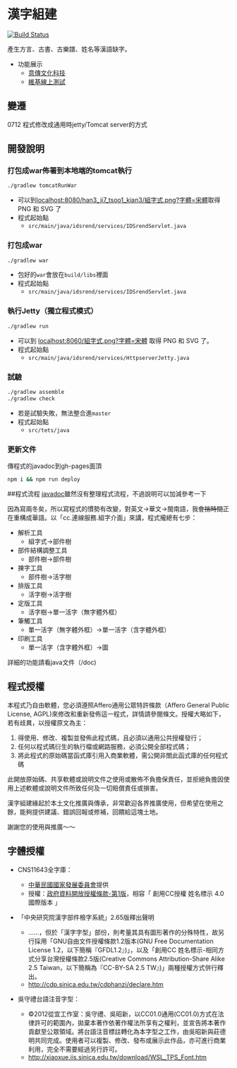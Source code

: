 # 漢字組建
[![Build Status](https://travis-ci.org/sih4sing5hong5/han3_ji7_tsoo1_kian3.svg?branch=master)](https://travis-ci.org/sih4sing5hong5/han3_ji7_tsoo1_kian3)

產生方言、古書、古樂譜、姓名等漢語缺字。

* 功能展示
  * [意傳文化科技](http://意傳.台灣/%E7%B7%9A%E4%B8%8A%E7%B5%84%E5%AD%97)
  * [維基線上測試](https://ids-testing.wmflabs.org/wiki/Main_Page)

## 變遷
0712 程式修改成通用時jetty/Tomcat server的方式

## 開發說明

### 打包成war佈署到本地端的tomcat執行
```bash
./gradlew tomcatRunWar
```
* 可以到[localhost:8080/han3_ji7_tsoo1_kian3/組字式.png?字體=宋體](http://localhost:8080/han3_ji7_tsoo1_kian3/⿴辶⿴宀⿱珤⿰隹⿰貝招.png?字體=宋體)取得 PNG 和 SVG 了
* 程式起始點
  * `src/main/java/idsrend/services/IDSrendServlet.java`

### 打包成war
```bash
./gradlew war
```
* 包好的`war`會放在`build/libs`裡面
* 程式起始點
  * `src/main/java/idsrend/services/IDSrendServlet.java`
  
### 執行Jetty（獨立程式模式）
```bash
./gradlew run
```

* 可以到 [localhost:8060/組字式.png?字體=宋體](http://localhost:8060/%E2%BF%B1%E2%BF%B0(%E2%BF%B0V%E2%BF%B0)%E2%BF%B0@%E2%BF%B0@%E2%BF%B0(%E2%BF%B0V)%E2%BF%B0%E4%B8%89%E2%BF%B0(%E2%BF%B0_%E2%BF%B0_%E2%BF%B0_%E2%BF%B0_%E2%BF%B0)%E4%B8%89.png?%E5%AD%97%E9%AB%94=%E5%AE%8B%E9%AB%94) 取得 PNG 和 SVG 了。
* 程式起始點
  * `src/main/java/idsrend/services/HttpserverJetty.java`

### 試驗
```bash
./gradlew assemble
./gradlew check
```
* 若是試驗失敗，無法整合進`master`
* 程式起始點
  * `src/tets/java`

### 更新文件
傳程式的javadoc到gh-pages面頂
```bash
npm i && npm run deploy
```

##程式流程
[javadoc](https://xn--5nqy36c.xn--p8s937b.xn--v0qr21b.xn--kpry57d)雖然沒有整理程式流程，不過說明可以加減參考一下

因為寫兩冬矣，所以寫程式的慣勢有改變，對英文→華文→閩南語，我~~會揣時間~~正在重構成華語。以「cc.連線服務.組字介面」來講，程式攏總有七步：

* 解析工具
    * 組字式→部件樹
* 部件結構調整工具
    * 部件樹→部件樹
* 揀字工具
    * 部件樹→活字樹
* 排版工具
    * 活字樹→活字樹
* 定版工具
    * 活字樹→單一活字（無字體外框）
* 筆觸工具
    * 單一活字（無字體外框）→單一活字（含字體外框）
* 印刷工具
    * 單一活字（含字體外框）→圖

詳細的功能請看java文件（/doc)

## 程式授權
本程式乃自由軟體，您必須遵照Affero通用公眾特許條款（Affero General Public License, AGPL)來修改和重新發佈這一程式，詳情請參閱條文。授權大略如下，若有歧異，以授權原文為主： 
1. 得使用、修改、複製並發佈此程式碼，且必須以通用公共授權發行；
2. 任何以程式碼衍生的執行檔或網路服務，必須公開全部程式碼； 
3. 將此程式的原始碼當函式庫引用入商業軟體，需公開非關此函式庫的任何程式碼

此開放原始碼、共享軟體或說明文件之使用或散佈不負擔保責任，並拒絕負擔因使用上述軟體或說明文件所致任何及一切賠償責任或損害。

漢字組建緣起於本土文化推廣與傳承，非常歡迎各界推廣使用，但希望在使用之餘，能夠提供建議、錯誤回報或修補，回饋給這塊土地。

謝謝您的使用與推廣～～

## 字體授權
* CNS11643全字庫：
    * [中華民國國家發展委員會](http://data.gov.tw/node/5961)提供
    * 授權：[政府資料開放授權條款-第1版](http://data.gov.tw/license )，相容「 創用CC授權 姓名標示 4.0 國際版本 」 

* 「中央研究院漢字部件檢字系統」2.65版釋出聲明
    * ……，但於「漢字字型」部份，則考量其具有圖形著作的分殊特性，故另行採用「GNU自由文件授權條款1.2版本(GNU Free Documentation License 1.2，以下簡稱『GFDL1.2』)」，以及「創用CC 姓名標示-相同方式分享台灣授權條款2.5版(Creative Commons Attribution-Share Alike 2.5 Taiwan，以下簡稱為『CC-BY-SA 2.5 TW』)」兩種授權方式併行釋出。
    * http://cdp.sinica.edu.tw/cdphanzi/declare.htm

* 吳守禮台語注音字型：
    * ©2012從宜工作室：吳守禮、吳昭新，以CC01.0通用(CC01.0)方式在法律許可的範圍內，拋棄本著作依著作權法所享有之權利，並宣告將本著作貢獻至公眾領域。將台語注音標註轉化為本字型之工作，由吳昭新與莊德明共同完成。使用者可以複製、修改、發布或展示此作品，亦可進行商業利用，完全不需要經過另行許可。
    * http://xiaoxue.iis.sinica.edu.tw/download/WSL_TPS_Font.htm

